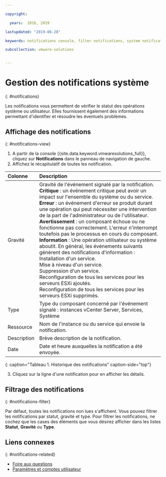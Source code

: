 ```yaml
---

copyright:

  years:  2016, 2019

lastupdated: "2019-06-28"

keywords: notifications console, filter notifications, system notification

subcollection: vmware-solutions


---
```


# Gestion des notifications système
{: #notifications}

Les notifications vous permettent de vérifier le statut des opérations système ou utilisateur. Elles fournissent également des informations permettant d'identifier et résoudre les éventuels problèmes.

## Affichage des notifications
{: #notifications-view}

1. A partir de la console {{site.data.keyword.vmwaresolutions_full}}, cliquez sur **Notifications** dans le panneau de navigation de gauche.
2. Affichez le récapitulatif de toutes les notification.

| Colonne | Description |
|:------ |:----------- |
| Gravité | Gravité de l'événement signalé par la notification.<br>**Critique** : un événement critique peut avoir un impact sur l'ensemble du système ou du service. <br>**Erreur** : un événement d'erreur se produit durant une opération qui peut nécessiter une intervention de la part de l'administrateur ou de l'utilisateur. <br>**Avertissement** : un composant échoue ou ne fonctionne pas correctement. L'erreur n'interrompt toutefois pas le processus en cours du composant.<br>**Information** : Une opération utilisateur ou système aboutit. En général, les événements suivants génèrent des notifications d'information :<br>Installation d'un service.<br>Mise à niveau d'un service.<br>Suppression d'un service.<br>Reconfiguration de tous les services pour les serveurs ESXi ajoutés.<br>Reconfiguration de tous les services pour les serveurs ESXi supprimés. |
| Type |Type du composant concerné par l'événement signalé : instances vCenter Server, Services, Système |
| Ressource | Nom de l'instance ou du service qui envoie la notification. |
| Description | Brève description de la notification. |
| Date | Date et heure auxquelles la notification a été envoyée. |
{: caption="Tableau 1. Historique des notifications" caption-side="top"}

3. Cliquez sur la ligne d'une notification pour en afficher les détails.

## Filtrage des notifications
{: #notifications-filter}

Par défaut, toutes les notifications non lues s'affichent. Vous pouvez filtrer les notifications par statut, gravité et type. Pour filtrer les notifications, ne cochez que les cases des éléments que vous désirez afficher dans les listes **Statut**, **Gravité** ou **Type**.

## Liens connexes
{: #notifications-related}

* [Foire aux questions](/docs/services/vmwaresolutions/vmonic?topic=vmware-solutions-faq)
* [Paramètres et comptes utilisateur](/docs/services/vmwaresolutions/vmonic?topic=vmware-solutions-useraccount)
